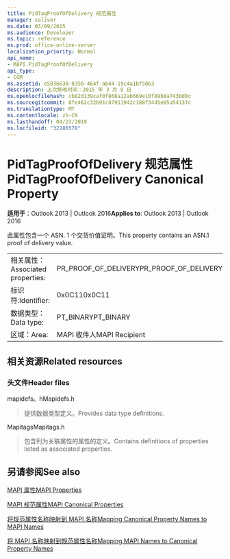 ```yaml
---
title: PidTagProofOfDelivery 规范属性
manager: soliver
ms.date: 03/09/2015
ms.audience: Developer
ms.topic: reference
ms.prod: office-online-server
localization_priority: Normal
api_name:
- MAPI.PidTagProofOfDelivery
api_type:
- COM
ms.assetid: e5036638-8350-464f-ab44-19c4a1bf50b3
description: 上次修改时间：2015 年 3 月 9 日
ms.openlocfilehash: cb82d139caf0f868a12ab669e10f89b8a7430d8c
ms.sourcegitcommit: 8fe462c32b91c87911942c188f3445e85a54137c
ms.translationtype: MT
ms.contentlocale: zh-CN
ms.lasthandoff: 04/23/2019
ms.locfileid: "32286578"
---
```

# <a name="pidtagproofofdelivery-canonical-property"></a><span data-ttu-id="376e1-103">PidTagProofOfDelivery 规范属性</span><span class="sxs-lookup"><span data-stu-id="376e1-103">PidTagProofOfDelivery Canonical Property</span></span>

  
  
<span data-ttu-id="376e1-104">**适用于**：Outlook 2013 | Outlook 2016</span><span class="sxs-lookup"><span data-stu-id="376e1-104">**Applies to**: Outlook 2013 | Outlook 2016</span></span> 
  
<span data-ttu-id="376e1-105">此属性包含一个 ASN. 1 个交货价值证明。</span><span class="sxs-lookup"><span data-stu-id="376e1-105">This property contains an ASN.1 proof of delivery value.</span></span>
  
|||
|:-----|:-----|
|<span data-ttu-id="376e1-106">相关属性：</span><span class="sxs-lookup"><span data-stu-id="376e1-106">Associated properties:</span></span>  <br/> |<span data-ttu-id="376e1-107">PR_PROOF_OF_DELIVERY</span><span class="sxs-lookup"><span data-stu-id="376e1-107">PR_PROOF_OF_DELIVERY</span></span>  <br/> |
|<span data-ttu-id="376e1-108">标识符:</span><span class="sxs-lookup"><span data-stu-id="376e1-108">Identifier:</span></span>  <br/> |<span data-ttu-id="376e1-109">0x0C11</span><span class="sxs-lookup"><span data-stu-id="376e1-109">0x0C11</span></span>  <br/> |
|<span data-ttu-id="376e1-110">数据类型：</span><span class="sxs-lookup"><span data-stu-id="376e1-110">Data type:</span></span>  <br/> |<span data-ttu-id="376e1-111">PT_BINARY</span><span class="sxs-lookup"><span data-stu-id="376e1-111">PT_BINARY</span></span>  <br/> |
|<span data-ttu-id="376e1-112">区域：</span><span class="sxs-lookup"><span data-stu-id="376e1-112">Area:</span></span>  <br/> |<span data-ttu-id="376e1-113">MAPI 收件人</span><span class="sxs-lookup"><span data-stu-id="376e1-113">MAPI Recipient</span></span>  <br/> |
   
## <a name="related-resources"></a><span data-ttu-id="376e1-114">相关资源</span><span class="sxs-lookup"><span data-stu-id="376e1-114">Related resources</span></span>

### <a name="header-files"></a><span data-ttu-id="376e1-115">头文件</span><span class="sxs-lookup"><span data-stu-id="376e1-115">Header files</span></span>

<span data-ttu-id="376e1-116">mapidefs。h</span><span class="sxs-lookup"><span data-stu-id="376e1-116">Mapidefs.h</span></span>
  
> <span data-ttu-id="376e1-117">提供数据类型定义。</span><span class="sxs-lookup"><span data-stu-id="376e1-117">Provides data type definitions.</span></span>
    
<span data-ttu-id="376e1-118">Mapitags</span><span class="sxs-lookup"><span data-stu-id="376e1-118">Mapitags.h</span></span>
  
> <span data-ttu-id="376e1-119">包含列为关联属性的属性的定义。</span><span class="sxs-lookup"><span data-stu-id="376e1-119">Contains definitions of properties listed as associated properties.</span></span>
    
## <a name="see-also"></a><span data-ttu-id="376e1-120">另请参阅</span><span class="sxs-lookup"><span data-stu-id="376e1-120">See also</span></span>



[<span data-ttu-id="376e1-121">MAPI 属性</span><span class="sxs-lookup"><span data-stu-id="376e1-121">MAPI Properties</span></span>](mapi-properties.md)
  
[<span data-ttu-id="376e1-122">MAPI 规范属性</span><span class="sxs-lookup"><span data-stu-id="376e1-122">MAPI Canonical Properties</span></span>](mapi-canonical-properties.md)
  
[<span data-ttu-id="376e1-123">将规范属性名称映射到 MAPI 名称</span><span class="sxs-lookup"><span data-stu-id="376e1-123">Mapping Canonical Property Names to MAPI Names</span></span>](mapping-canonical-property-names-to-mapi-names.md)
  
[<span data-ttu-id="376e1-124">将 MAPI 名称映射到规范属性名称</span><span class="sxs-lookup"><span data-stu-id="376e1-124">Mapping MAPI Names to Canonical Property Names</span></span>](mapping-mapi-names-to-canonical-property-names.md)

